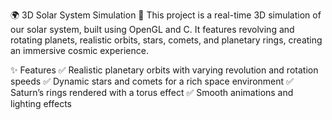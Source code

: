 🌍 3D Solar System Simulation 🌌
This project is a real-time 3D simulation of our solar system, built using OpenGL and C. It features revolving and rotating planets, realistic orbits, stars, comets, and planetary rings, creating an immersive cosmic experience.

✨ Features
✅ Realistic planetary orbits with varying revolution and rotation speeds
✅ Dynamic stars and comets for a rich space environment
✅ Saturn’s rings rendered with a torus effect
✅ Smooth animations and lighting effects
